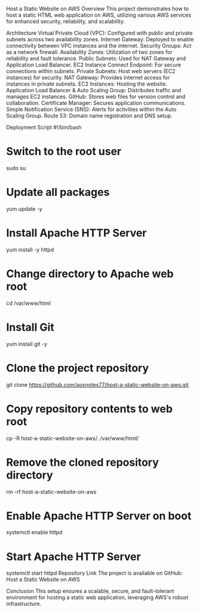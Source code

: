 Host a Static Website on AWS
Overview
This project demonstrates how to host a static HTML web application on AWS, utilizing various AWS services for enhanced security, reliability, and scalability.

Architecture
Virtual Private Cloud (VPC): Configured with public and private subnets across two availability zones.
Internet Gateway: Deployed to enable connectivity between VPC instances and the internet.
Security Groups: Act as a network firewall.
Availability Zones: Utilization of two zones for reliability and fault tolerance.
Public Subnets: Used for NAT Gateway and Application Load Balancer.
EC2 Instance Connect Endpoint: For secure connections within subnets.
Private Subnets: Host web servers (EC2 instances) for security.
NAT Gateway: Provides internet access for instances in private subnets.
EC2 Instances: Hosting the website.
Application Load Balancer & Auto Scaling Group: Distributes traffic and manages EC2 instances.
GitHub: Stores web files for version control and collaboration.
Certificate Manager: Secures application communications.
Simple Notification Service (SNS): Alerts for activities within the Auto Scaling Group.
Route 53: Domain name registration and DNS setup.

Deployment Script
#!/bin/bash
# Switch to the root user
sudo su

# Update all packages
yum update -y

# Install Apache HTTP Server
yum install -y httpd

# Change directory to Apache web root
cd /var/www/html

# Install Git
yum install git -y

# Clone the project repository
git clone https://github.com/aosnotes77/host-a-static-website-on-aws.git

# Copy repository contents to web root
cp -R host-a-static-website-on-aws/. /var/www/html/

# Remove the cloned repository directory
rm -rf host-a-static-website-on-aws

# Enable Apache HTTP Server on boot
systemctl enable httpd

# Start Apache HTTP Server
systemctl start httpd
Repository Link
The project is available on GitHub: Host a Static Website on AWS

Conclusion
This setup ensures a scalable, secure, and fault-tolerant environment for hosting a static web application, leveraging AWS's robust infrastructure.
